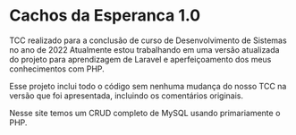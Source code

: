 # Cachos da Esperanca 1.0
 TCC realizado para a conclusão de curso de Desenvolvimento de Sistemas no ano de 2022
 Atualmente estou trabalhando em uma versão atualizada do projeto para aprendizagem de Laravel e aperfeiçoamento dos meus conhecimentos com PHP.
 
 Esse projeto inclui todo o código sem nenhuma mudança do nosso TCC na versão que foi apresentada, incluindo os comentários originais.
 
 Nesse site temos um CRUD completo de MySQL usando primariamente o PHP.
